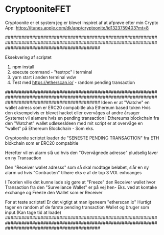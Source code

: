# CryptooniteFET

Cryptoonite er et system jeg er blevet inspiret af at afprøve efter min Crypto App:
https://itunes.apple.com/dk/app/cryptoonite/id1323759403?mt=8

###################################################################################################################################################

Eksekvering af scriptet
1. npm install
2. execute command -  "testrpc" i terminal
3. yarn start i anden terminal wdw 
4. Test med https://etherscan.io/ - random pending transaction

###################################################################################################################################################
Ideen er at "Watche" en wallet adress som er ERC20 compabitle aka Ethereum based token
Hvis den eksempelvis er blevet hacket eller overvåges af andre årsager
Systemet vil alamere hvis en pending transaction i Ethereums blockchain fra den "Watchet" wallet udløsesIdeen med mit script er at overvåge en "wallet" på Ethereum Blockchain - Som eks.

Cryptoonite scriptet loader de "SENESTE PENDING TRANSACTION" fra ETH blokchain som er ERC20 compabitle

Herefter vil en alarm slå ud hvis den "Overvågnede adresse" pludselig laver en ny Transaction

Den "Receiver wallet adresss" som så skal modtage beløbet, slår en ny alarm ud hvis "Contracten" tilhøre eks e af de top 3 VOl. exhcanges

I Teorien ville det kunne lade sig gøre at "Freeze" den Receiver wallet hvor Transaction fra den "Surveliance Wallet" er på vej hen- Eks. ved at kontake exchange og Freeze den Wallet som er Receiver


For at teste scriptet! Er det vigtigt at man igeneem "etherscan.io" Hurtigt tager en random af de første pending transaction Wallet og bruger som input.(Kan tage tid at loade)
###################################################################################################################################################
